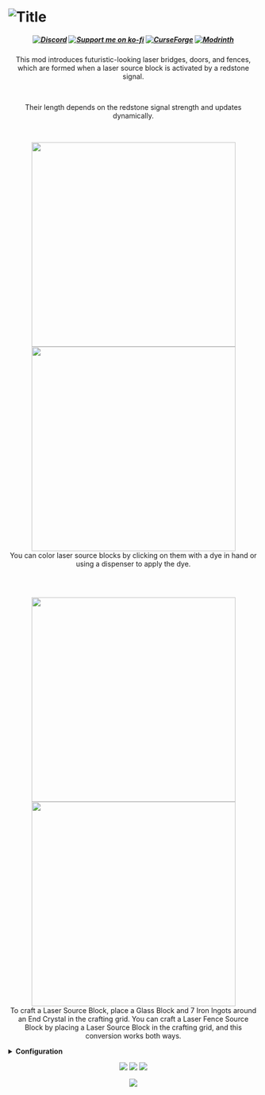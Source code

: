 <h1><img src="https://i.imgur.com/Ut43Lym.png" alt="Title"/></h1>
<center><h5 style="text-align: center;"><strong> 
<a href="https://discord.gg/2CUh6gMuCt" ><img src="https://img.shields.io/discord/1027252425960198165?color=5b6ee1&amp;label=Discord&amp;style=for-the-badge&amp;logo=discord&amp;logoColor=white" alt="Discord" /></a> 
<a href="https://ko-fi.com/mars_" ><img src="https://img.shields.io/badge/ko--fi-donate-FF5E5B?style=for-the-badge&amp;logo=ko-fi&amp;logoColor=white" alt="Support me on ko-fi" /></a>
<a href="https://www.curseforge.com/minecraft/mc-mods/laser-bridges-doors" ><img src="https://img.shields.io/curseforge/dt/776337?color=F16436&amp;logo=curseforge&amp;logoColor=white&amp;label=Curseforge&amp;style=for-the-badge" alt="CurseForge" /></a>
<a href="https://modrinth.com/mod/laser-bridges-and-doors" ><img src="https://img.shields.io/modrinth/dt/laser-bridges-and-doors?style=for-the-badge&amp;logo=modrinth&amp;logoColor=white&amp;label=modrinth&amp;color=00AF5C" alt="Modrinth" /></a>
</strong></h5></center>
<center><p style="text-align: center;"><img src="https://i.imgur.com/5NxocZK.gif" alt=""/>
<br>This mod introduces futuristic-looking laser bridges, doors, and fences, which are formed when a laser source block is activated by a redstone signal.</p></center>
<p>&nbsp;</p>
<center><p style="text-align: center;"><img src="https://i.imgur.com/C17yBiD.gif" alt=""/>
<br>Their length depends on the redstone signal strength and updates dynamically.</p></center>
<p>&nbsp;</p>
<center><p style="text-align: center;"><img src="https://i.imgur.com/VsMln86.gif" alt="" width="411"/> <img src="https://i.imgur.com/uFErCaY.gif" alt="" width="411"/>
<br>You can color laser source blocks by clicking on them with a dye in hand or using a dispenser to apply the dye.</p></center>
<p>&nbsp;</p>
<center><p style="text-align: center;"><img src="https://i.imgur.com/VX4VIHg.png" alt=""/></p>
<p style="text-align: center;"><img src="https://i.imgur.com/9qpoRLo.png" alt="" width="411"/> <img src="https://i.imgur.com/yZ8J54O.png" alt="" width="411"/>
<br>To craft a Laser Source Block, place a Glass Block and 7 Iron Ingots around an End Crystal in the crafting grid. You can craft a Laser Fence Source Block by placing a Laser Source Block in the crafting grid, and this conversion works both ways.</p></center>
<details>
<summary><strong>Configuration</strong></summary>
<p>You can configure this mod directly in-game or edit the JSON file <code>config/laserbridges.json</code> in your profile folder.</p>
<center><p style="text-align: center;"><p style="text-align: center;"><b>max_length</b> - The maximum length of a laser generated by a fully powered laser source block. All other lengths are calculated based on this value, which defaults to 15.</p>
<p style="text-align: center;"><p style="text-align: center;"><b>blocks_cut_through_by_lasers</b> - List of blocks which can be replaced by lasers.</p>
<p style="text-align: center;"><img src="https://i.imgur.com/VMhMBQw.png" alt=""/></p>
</center>
</details>
<center><p style="text-align: center;">
<img src="https://i.imgur.com/JNZ2GMV.png"/>
<a href="https://www.curseforge.com/minecraft/mc-mods/deimos-fabric-forge-neoforge" rel="nofollow">
<img src="https://i.imgur.com/83sD0W8.png"/></a>
<a href="https://modrinth.com/mod/deimos" rel="nofollow">
<img src="https://i.imgur.com/j2GIPnt.png"/></a>
</p></center>
<p style="text-align: center;"><a href="https://url-shortener.curseforge.com/FKv9G" rel="nofollow">
<img src="https://i.imgur.com/y3LiTfU.png"/></a></p>
